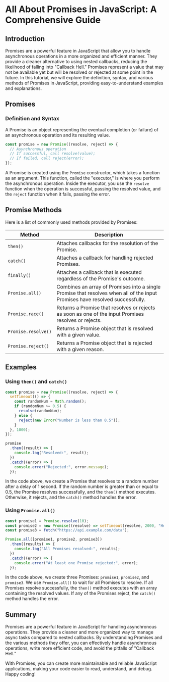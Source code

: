 # All About Promises in JavaScript: A Comprehensive Guide

## Introduction

Promises are a powerful feature in JavaScript that allow you to handle asynchronous operations in a more organized and efficient manner. They provide a cleaner alternative to using nested callbacks, reducing the likelihood of falling into "Callback Hell." Promises represent a value that may not be available yet but will be resolved or rejected at some point in the future. In this tutorial, we will explore the definition, syntax, and various methods of Promises in JavaScript, providing easy-to-understand examples and explanations.

## Promises

### Definition and Syntax

A Promise is an object representing the eventual completion (or failure) of an asynchronous operation and its resulting value.

```javascript
const promise = new Promise((resolve, reject) => {
  // Asynchronous operation
  // If successful, call resolve(value);
  // If failed, call reject(error);
});
```

A Promise is created using the `Promise` constructor, which takes a function as an argument. This function, called the "executor," is where you perform the asynchronous operation. Inside the executor, you use the `resolve` function when the operation is successful, passing the resolved value, and the `reject` function when it fails, passing the error.

## Promise Methods

Here is a list of commonly used methods provided by Promises:

| Method            | Description                                                                                                                  |
| ----------------- | ---------------------------------------------------------------------------------------------------------------------------- |
| `then()`          | Attaches callbacks for the resolution of the Promise.                                                                       |
| `catch()`         | Attaches a callback for handling rejected Promises.                                                                         |
| `finally()`       | Attaches a callback that is executed regardless of the Promise's outcome.                                                   |
| `Promise.all()`   | Combines an array of Promises into a single Promise that resolves when all of the input Promises have resolved successfully. |
| `Promise.race()`  | Returns a Promise that resolves or rejects as soon as one of the input Promises resolves or rejects.                        |
| `Promise.resolve()` | Returns a Promise object that is resolved with a given value.                                                               |
| `Promise.reject()`  | Returns a Promise object that is rejected with a given reason.                                                              |

## Examples

### Using `then()` and `catch()`

```javascript
const promise = new Promise((resolve, reject) => {
  setTimeout(() => {
    const randomNum = Math.random();
    if (randomNum >= 0.5) {
      resolve(randomNum);
    } else {
      reject(new Error("Number is less than 0.5"));
    }
  }, 1000);
});

promise
  .then((result) => {
    console.log("Resolved:", result);
  })
  .catch((error) => {
    console.error("Rejected:", error.message);
  });
```

In the code above, we create a Promise that resolves to a random number after a delay of 1 second. If the random number is greater than or equal to 0.5, the Promise resolves successfully, and the `then()` method executes. Otherwise, it rejects, and the `catch()` method handles the error.

### Using `Promise.all()`

```javascript
const promise1 = Promise.resolve(10);
const promise2 = new Promise((resolve) => setTimeout(resolve, 2000, "Hello"));
const promise3 = fetch("https://api.example.com/data");

Promise.all([promise1, promise2, promise3])
  .then((results) => {
    console.log("All Promises resolved:", results);
  })
  .catch((error) => {
    console.error("At least one Promise rejected:", error);
  });
```

In the code above, we create three Promises: `promise1`, `promise2`, and `promise3`. We use `Promise.all()` to wait for all Promises to resolve. If all Promises resolve successfully, the `then()` method executes with an array containing the resolved values. If any of the Promises reject, the `catch()` method handles the error.

## Summary

Promises are a powerful feature in JavaScript for handling asynchronous operations. They provide a cleaner and more organized way to manage async tasks compared to nested callbacks. By understanding Promises and the various methods they offer, you can effectively handle asynchronous operations, write more efficient code, and avoid the pitfalls of "Callback Hell."

With Promises, you can create more maintainable and reliable JavaScript applications, making your code easier to read, understand, and debug. Happy coding!